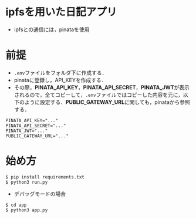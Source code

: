 # ipfsを用いた日記アプリ
- ipfsとの通信には，pinataを使用

# 前提
- ```.env```ファイルをフォルダ下に作成する．
- pinataに登録し，API_KEYを作成する．
- その際，**PINATA_API_KEY**，**PINATA_API_SECRET**，**PINATA_JWT**が表示されるので，全てコピーして，```.env```ファイルではコピーした内容を元に，以下のように設定する．**PUBLIC_GATEWAY_URL**に関しても，pinataから参照する．


```
PINATA_API_KEY="..."
PINATA_API_SECRET="..."
PINATA_JWT="..."
PUBLIC_GATEWAY_URL="..."
```

# 始め方
```
$ pip install requirements.txt
$ python3 run.py
```

- デバッグモードの場合
```
$ cd app
$ python3 app.py
```

